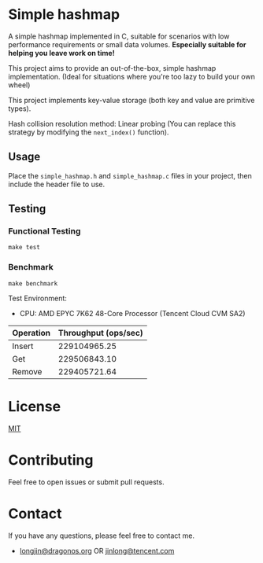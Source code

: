 # Simple hashmap

A simple hashmap implemented in C, suitable for scenarios with low performance requirements or small data volumes. **Especially suitable for helping you leave work on time!**

This project aims to provide an out-of-the-box, simple hashmap implementation. (Ideal for situations where you're too lazy to build your own wheel)

This project implements key-value storage (both key and value are primitive types).

Hash collision resolution method: Linear probing (You can replace this strategy by modifying the `next_index()` function).


## Usage

Place the `simple_hashmap.h` and `simple_hashmap.c` files in your project, then include the header file to use.

## Testing

### Functional Testing

```
make test
```

### Benchmark

```
make benchmark
```

Test Environment:

- CPU: AMD EPYC 7K62 48-Core Processor (Tencent Cloud CVM SA2)

| Operation   | Throughput (ops/sec) |
|-------------|----------------------|
| Insert      | 229104965.25         |
| Get         | 229506843.10         |
| Remove      | 229405721.64         |


# License

[MIT](LICENSE)

# Contributing

Feel free to open issues or submit pull requests.

# Contact

If you have any questions, please feel free to contact me.

- longjin@dragonos.org OR jinlong@tencent.com
